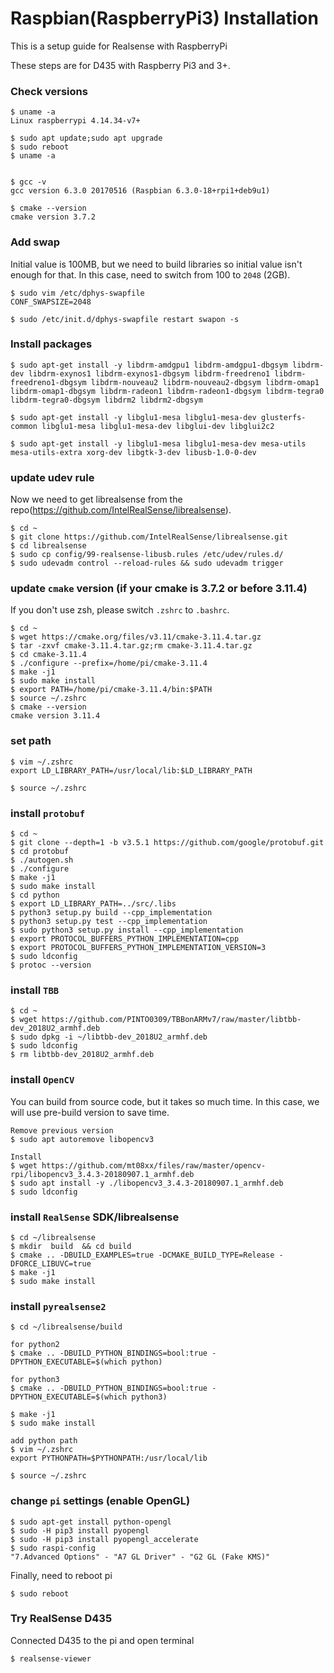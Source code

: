 # Raspbian(RaspberryPi3) Installation
This is a setup guide for Realsense with RaspberryPi

These steps are for D435 with Raspberry Pi3 and 3+.  

### Check versions
```
$ uname -a
Linux raspberrypi 4.14.34-v7+ 

$ sudo apt update;sudo apt upgrade
$ sudo reboot
$ uname -a


$ gcc -v
gcc version 6.3.0 20170516 (Raspbian 6.3.0-18+rpi1+deb9u1)

$ cmake --version
cmake version 3.7.2
```

### Add swap
Initial value is 100MB, but we need to build libraries so initial value isn't enough for that.
In this case, need to switch from 100 to `2048` (2GB).  
```
$ sudo vim /etc/dphys-swapfile
CONF_SWAPSIZE=2048

$ sudo /etc/init.d/dphys-swapfile restart swapon -s
```

### Install packages
```
$ sudo apt-get install -y libdrm-amdgpu1 libdrm-amdgpu1-dbgsym libdrm-dev libdrm-exynos1 libdrm-exynos1-dbgsym libdrm-freedreno1 libdrm-freedreno1-dbgsym libdrm-nouveau2 libdrm-nouveau2-dbgsym libdrm-omap1 libdrm-omap1-dbgsym libdrm-radeon1 libdrm-radeon1-dbgsym libdrm-tegra0 libdrm-tegra0-dbgsym libdrm2 libdrm2-dbgsym

$ sudo apt-get install -y libglu1-mesa libglu1-mesa-dev glusterfs-common libglu1-mesa libglu1-mesa-dev libglui-dev libglui2c2

$ sudo apt-get install -y libglu1-mesa libglu1-mesa-dev mesa-utils mesa-utils-extra xorg-dev libgtk-3-dev libusb-1.0-0-dev
```

### update udev rule
Now we need to get librealsense from the repo(https://github.com/IntelRealSense/librealsense).
```
$ cd ~
$ git clone https://github.com/IntelRealSense/librealsense.git
$ cd librealsense
$ sudo cp config/99-realsense-libusb.rules /etc/udev/rules.d/ 
$ sudo udevadm control --reload-rules && sudo udevadm trigger 

```

### update `cmake` version (if your cmake is 3.7.2 or before 3.11.4)
If you don't use zsh, please switch `.zshrc` to `.bashrc`.
```
$ cd ~
$ wget https://cmake.org/files/v3.11/cmake-3.11.4.tar.gz
$ tar -zxvf cmake-3.11.4.tar.gz;rm cmake-3.11.4.tar.gz
$ cd cmake-3.11.4
$ ./configure --prefix=/home/pi/cmake-3.11.4
$ make -j1
$ sudo make install
$ export PATH=/home/pi/cmake-3.11.4/bin:$PATH
$ source ~/.zshrc
$ cmake --version
cmake version 3.11.4
```

### set path
```
$ vim ~/.zshrc
export LD_LIBRARY_PATH=/usr/local/lib:$LD_LIBRARY_PATH

$ source ~/.zshrc

```

### install `protobuf`
```
$ cd ~
$ git clone --depth=1 -b v3.5.1 https://github.com/google/protobuf.git
$ cd protobuf
$ ./autogen.sh
$ ./configure
$ make -j1
$ sudo make install
$ cd python
$ export LD_LIBRARY_PATH=../src/.libs
$ python3 setup.py build --cpp_implementation 
$ python3 setup.py test --cpp_implementation
$ sudo python3 setup.py install --cpp_implementation
$ export PROTOCOL_BUFFERS_PYTHON_IMPLEMENTATION=cpp
$ export PROTOCOL_BUFFERS_PYTHON_IMPLEMENTATION_VERSION=3
$ sudo ldconfig
$ protoc --version
```

### install `TBB`
```
$ cd ~
$ wget https://github.com/PINTO0309/TBBonARMv7/raw/master/libtbb-dev_2018U2_armhf.deb
$ sudo dpkg -i ~/libtbb-dev_2018U2_armhf.deb
$ sudo ldconfig
$ rm libtbb-dev_2018U2_armhf.deb
```

### install `OpenCV`
You can build from source code, but it takes so much time. In this case, we will use pre-build version to save time.
```
Remove previous version
$ sudo apt autoremove libopencv3

Install 
$ wget https://github.com/mt08xx/files/raw/master/opencv-rpi/libopencv3_3.4.3-20180907.1_armhf.deb
$ sudo apt install -y ./libopencv3_3.4.3-20180907.1_armhf.deb
$ sudo ldconfig
```

### install `RealSense` SDK/librealsense
```
$ cd ~/librealsense
$ mkdir  build  && cd build
$ cmake .. -DBUILD_EXAMPLES=true -DCMAKE_BUILD_TYPE=Release -DFORCE_LIBUVC=true
$ make -j1
$ sudo make install
```

### install `pyrealsense2`
```
$ cd ~/librealsense/build

for python2
$ cmake .. -DBUILD_PYTHON_BINDINGS=bool:true -DPYTHON_EXECUTABLE=$(which python)

for python3
$ cmake .. -DBUILD_PYTHON_BINDINGS=bool:true -DPYTHON_EXECUTABLE=$(which python3)

$ make -j1
$ sudo make install

add python path
$ vim ~/.zshrc
export PYTHONPATH=$PYTHONPATH:/usr/local/lib

$ source ~/.zshrc

```

### change `pi` settings (enable OpenGL)
```
$ sudo apt-get install python-opengl
$ sudo -H pip3 install pyopengl
$ sudo -H pip3 install pyopengl_accelerate
$ sudo raspi-config
"7.Advanced Options" - "A7 GL Driver" - "G2 GL (Fake KMS)"
```

Finally, need to reboot pi
```
$ sudo reboot
```


### Try RealSense D435
Connected D435 to the pi and open terminal
```
$ realsense-viewer
```
